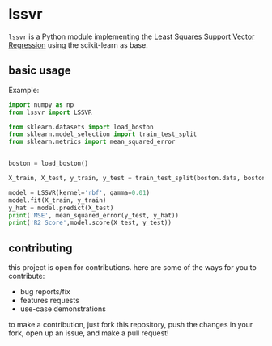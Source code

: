 # lssvr

`lssvr` is a Python module implementing the [Least Squares Support Vector Regression][1] using the scikit-learn as base.


## basic usage

Example:

```Python
import numpy as np
from lssvr import LSSVR

from sklearn.datasets import load_boston
from sklearn.model_selection import train_test_split
from sklearn.metrics import mean_squared_error


boston = load_boston()

X_train, X_test, y_train, y_test = train_test_split(boston.data, boston.target, test_size=0.2)

model = LSSVR(kernel='rbf', gamma=0.01)
model.fit(X_train, y_train)
y_hat = model.predict(X_test)
print('MSE', mean_squared_error(y_test, y_hat))
print('R2 Score',model.score(X_test, y_test))
```


## contributing

this project is open for contributions. here are some of the ways for you to contribute:

 - bug reports/fix
 - features requests
 - use-case demonstrations

to make a contribution, just fork this repository, push the changes in your fork, open up an issue, and make a pull request!


[1]: https://doi.org/10.1016/S0925-2312(01)00644-0